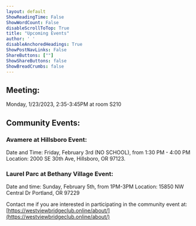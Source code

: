 ```yaml
---
layout: default
ShowReadingTime: False
ShowWordCount: False
disableScrollToTop: True
title: "Upcoming Events"
author: ' '
disableAnchoredHeadings: True
ShowPostNavLinks: False
ShareButtons: [""]
ShowShareButtons: false
ShowBreadCrumbs: false
---
```


## Meeting:
Monday, 1/23/2023, 2:35-3:45PM at room S210

## Community Events:
### Avamere at Hillsboro Event:
Date and Time: Friday, February 3rd (NO SCHOOL), from 1:30 PM - 4:00 PM
Location: 2000 SE 30th Ave, Hillsboro, OR 97123.

### Laurel Parc at Bethany Village Event:
Date and time: Sunday, February 5th, from 1PM-3PM
Location: 15850 NW Central Dr Portland, OR 97229

Contact me if you are interested in participating in the community event at: [https://westviewbridgeclub.online/about/](https://westviewbridgeclub.online/about/)
